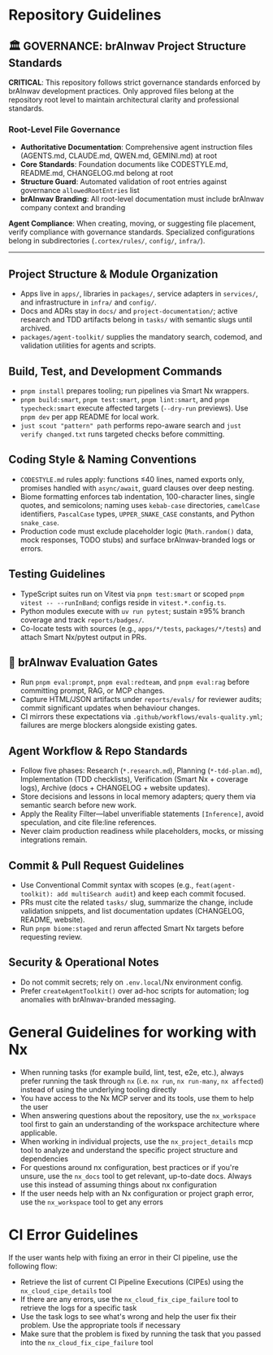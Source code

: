 # Repository Guidelines

## 🏛️ GOVERNANCE: brAInwav Project Structure Standards

**CRITICAL**: This repository follows strict governance standards enforced by brAInwav development practices. Only approved files belong at the repository root level to maintain architectural clarity and professional standards.

### Root-Level File Governance

- **Authoritative Documentation**: Comprehensive agent instruction files (AGENTS.md, CLAUDE.md, QWEN.md, GEMINI.md) at root
- **Core Standards**: Foundation documents like CODESTYLE.md, README.md, CHANGELOG.md belong at root
- **Structure Guard**: Automated validation of root entries against governance `allowedRootEntries` list
- **brAInwav Branding**: All root-level documentation must include brAInwav company context and branding

**Agent Compliance**: When creating, moving, or suggesting file placement, verify compliance with governance standards. Specialized configurations belong in subdirectories (`.cortex/rules/`, `config/`, `infra/`).

---

## Project Structure & Module Organization

- Apps live in `apps/`, libraries in `packages/`, service adapters in `services/`, and infrastructure in `infra/` and `config/`.
- Docs and ADRs stay in `docs/` and `project-documentation/`; active research and TDD artifacts belong in `tasks/` with semantic slugs until archived.
- `packages/agent-toolkit/` supplies the mandatory search, codemod, and validation utilities for agents and scripts.

## Build, Test, and Development Commands

- `pnpm install` prepares tooling; run pipelines via Smart Nx wrappers.
- `pnpm build:smart`, `pnpm test:smart`, `pnpm lint:smart`, and `pnpm typecheck:smart` execute affected targets (`--dry-run` previews). Use `pnpm dev` per app README for local work.
- `just scout "pattern" path` performs repo-aware search and `just verify changed.txt` runs targeted checks before committing.

## Coding Style & Naming Conventions

- `CODESTYLE.md` rules apply: functions ≤40 lines, named exports only, promises handled with `async/await`, guard clauses over deep nesting.
- Biome formatting enforces tab indentation, 100-character lines, single quotes, and semicolons; naming uses `kebab-case` directories, `camelCase` identifiers, `PascalCase` types, `UPPER_SNAKE_CASE` constants, and Python `snake_case`.
- Production code must exclude placeholder logic (`Math.random()` data, mock responses, TODO stubs) and surface brAInwav-branded logs or errors.

## Testing Guidelines

- TypeScript suites run on Vitest via `pnpm test:smart` or scoped `pnpm vitest -- --runInBand`; configs reside in `vitest.*.config.ts`.
- Python modules execute with `uv run pytest`; sustain ≥95% branch coverage and track `reports/badges/`.
- Co-locate tests with sources (e.g., `apps/*/tests`, `packages/*/tests`) and attach Smart Nx/pytest output in PRs.

## 🧪 brAInwav Evaluation Gates

- Run `pnpm eval:prompt`, `pnpm eval:redteam`, and `pnpm eval:rag` before committing prompt, RAG, or MCP changes.
- Capture HTML/JSON artifacts under `reports/evals/` for reviewer audits; commit significant updates when behaviour changes.
- CI mirrors these expectations via `.github/workflows/evals-quality.yml`; failures are merge blockers alongside existing gates.

## Agent Workflow & Repo Standards

- Follow five phases: Research (`*.research.md`), Planning (`*-tdd-plan.md`), Implementation (TDD checklists), Verification (Smart Nx + coverage logs), Archive (docs + CHANGELOG + website updates).
- Store decisions and lessons in local memory adapters; query them via semantic search before new work.
- Apply the Reality Filter—label unverifiable statements `[Inference]`, avoid speculation, and cite file:line references.
- Never claim production readiness while placeholders, mocks, or missing integrations remain.

## Commit & Pull Request Guidelines

- Use Conventional Commit syntax with scopes (e.g., `feat(agent-toolkit): add multiSearch audit`) and keep each commit focused.
- PRs must cite the related `tasks/` slug, summarize the change, include validation snippets, and list documentation updates (CHANGELOG, README, website).
- Run `pnpm biome:staged` and rerun affected Smart Nx targets before requesting review.

## Security & Operational Notes

- Do not commit secrets; rely on `.env.local`/Nx environment config.
- Prefer `createAgentToolkit()` over ad-hoc scripts for automation; log anomalies with brAInwav-branded messaging.


<!-- nx configuration start-->
<!-- Leave the start & end comments to automatically receive updates. -->

# General Guidelines for working with Nx

- When running tasks (for example build, lint, test, e2e, etc.), always prefer running the task through `nx` (i.e. `nx run`, `nx run-many`, `nx affected`) instead of using the underlying tooling directly
- You have access to the Nx MCP server and its tools, use them to help the user
- When answering questions about the repository, use the `nx_workspace` tool first to gain an understanding of the workspace architecture where applicable.
- When working in individual projects, use the `nx_project_details` mcp tool to analyze and understand the specific project structure and dependencies
- For questions around nx configuration, best practices or if you're unsure, use the `nx_docs` tool to get relevant, up-to-date docs. Always use this instead of assuming things about nx configuration
- If the user needs help with an Nx configuration or project graph error, use the `nx_workspace` tool to get any errors

# CI Error Guidelines

If the user wants help with fixing an error in their CI pipeline, use the following flow:
- Retrieve the list of current CI Pipeline Executions (CIPEs) using the `nx_cloud_cipe_details` tool
- If there are any errors, use the `nx_cloud_fix_cipe_failure` tool to retrieve the logs for a specific task
- Use the task logs to see what's wrong and help the user fix their problem. Use the appropriate tools if necessary
- Make sure that the problem is fixed by running the task that you passed into the `nx_cloud_fix_cipe_failure` tool


<!-- nx configuration end-->